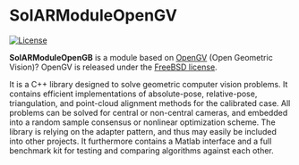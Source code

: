 # SolARModuleOpenGV

[![License](https://img.shields.io/github/license/SolARFramework/SolARModuleOpenGV?style=flat-square&label=License)](https://www.apache.org/licenses/LICENSE-2.0)

**SolARModuleOpenGB** is a module based on [OpenGV](http://laurentkneip.github.io/opengv/) (Open Geometric Vision)? OpenGV is released under the [FreeBSD license](https://www.freebsd.org/internal/software-license.html).

It is a C++ library designed to solve geometric computer vision problems. It contains efficient implementations of absolute-pose, relative-pose, triangulation, and point-cloud alignment methods for the calibrated case. All problems can be solved for central or non-central cameras, and embedded into a random sample consensus or nonlinear optimization scheme. The library is relying on the adapter pattern, and thus may easily be included into other projects. It furthermore contains a Matlab interface and a full benchmark kit for testing and comparing algorithms against each other.
